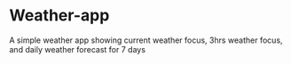 # Weather-app
A simple weather app showing current weather focus, 3hrs weather focus, and daily weather forecast for 7 days
